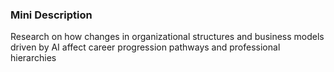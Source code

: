### Mini Description

Research on how changes in organizational structures and business models driven by AI affect career progression pathways and professional hierarchies
